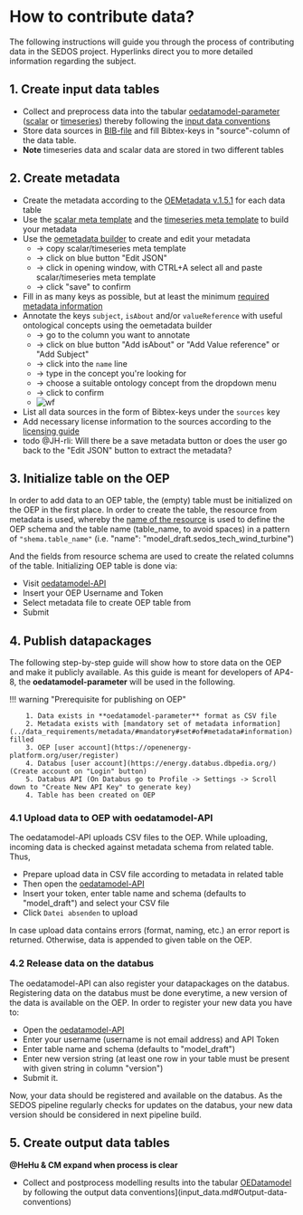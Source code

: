# How to contribute data?

The following instructions will guide you through the process of contributing data in the SEDOS project. Hyperlinks direct you to more detailed information regarding the subject.

   
## 1. Create input data tables

* Collect and preprocess data into the tabular [oedatamodel-parameter](https://github.com/sedos-project/oedatamodel#oedatamodel-parameter) ([scalar](https://github.com/sedos-project/oedatamodel/blob/main/oedatamodel-parameter/oedatamodel-parameter-datapackage_scalar.csv) or [timeseries](https://github.com/sedos-project/oedatamodel/blob/main/oedatamodel-parameter/oedatamodel-parameter-datapackage_timeseries.csv)) thereby following the [input data conventions](data_requirements/input_data.md#Input-data-conventions)
* Store data sources in [BIB-file](https://bwsyncandshare.kit.edu/f/2388204355) and fill Bibtex-keys in "source"-column of the data table.
* **Note** timeseries data and scalar data are stored in two different tables


## 2. Create metadata

* Create the metadata according to the [OEMetadata v.1.5.1](https://github.com/OpenEnergyPlatform/oemetadata#open-energy-family---open-energy-metadata-oemetadata) for each data table
* Use the [scalar meta template](https://raw.githubusercontent.com/sedos-project/oedatamodel/main/oedatamodel-parameter/datamodel_scalars.json) and the [timeseries meta template](https://raw.githubusercontent.com/sedos-project/oedatamodel/main/oedatamodel-parameter/datamodel_timeseries.json) to build your metadata
* Use the [oemetadata builder](https://openenergy-platform.org/dataedit/oemetabuilder/) to create and edit your metadata 
    * -> copy scalar/timeseries meta template
    * -> click on blue button "Edit JSON" 
    * -> click in opening window, with CTRL+A select all and paste scalar/timeseries meta template
    * -> click "save" to confirm
* Fill in as many keys as possible, but at least the minimum [required metadata information](../data_requirements/metadata/#required#metadata#information)
* Annotate the keys `subject`, `isAbout` and/or `valueReference` with useful ontological concepts using the oemetadata builder 
    * -> go to the column you want to annotate
    * -> click on blue button "Add isAbout" or "Add Value reference" or "Add Subject"
    * -> click into the `name` line 
    * -> type in the concept you're looking for
    * -> choose a suitable ontology concept from the dropdown menu
    * -> click to confirm
    * ![wf](https://user-images.githubusercontent.com/7637364/191807277-712057b8-153c-4178-94a2-341ad8f010fd.gif)
* List all data sources in the form of Bibtex-keys under the `sources` key
* Add necessary license information to the sources according to the [licensing guide](../data_requirements/licensing/#data-licencing)
* todo @JH-rli: Will there be a save metadata button or does the user go back to the "Edit JSON" button to extract the metadata?

## 3. Initialize table on the OEP

In order to add data to an OEP table, the (empty) table must be initialized on the OEP in the first place.
In order to create the table, the resource from metadata is used, 
whereby the [name of the resource](data_requirements/metadata.md#Resource#Keys) is used to define the OEP schema and the table name (table_name, to avoid spaces) 
in a pattern of ```"shema.table_name"``` (i.e. "name": "model_draft.sedos_tech_wind_turbine") 

And the fields from resource schema are used to create the related columns of the table. 
Initializing OEP table is done via: 

* Visit [oedatamodel-API](https://modex.rl-institut.de/create_table/)
* Insert your OEP Username and Token 
* Select metadata file to create OEP table from
* Submit 

## 4. Publish datapackages

The following step-by-step guide will show how to store data on the OEP and make it publicly available.
As this guide is meant for developers of AP4-8, the **oedatamodel-parameter** will be used in the following.

!!! warning "Prerequisite for publishing on OEP"

        1. Data exists in **oedatamodel-parameter** format as CSV file
        2. Metadata exists with [mandatory set of metadata information](../data_requirements/metadata/#mandatory#set#of#metadata#information) filled
        3. OEP [user account](https://openenergy-platform.org/user/register)
        4. Databus [user account](https://energy.databus.dbpedia.org/) (Create account on "Login" button)
        5. Databus API (On Databus go to Profile -> Settings -> Scroll down to "Create New API Key" to generate key)
        4. Table has been created on OEP

### 4.1 Upload data to OEP with oedatamodel-API

The oedatamodel-API uploads CSV files to the OEP. While uploading, incoming data is checked against 
metadata schema from related table.
Thus, 

* Prepare upload data in CSV file according to metadata in related table
* Then open the [oedatamodel-API](https://modex.rl-institut.de/upload/)
* Insert your token, enter table name and schema (defaults to "model_draft") and select your CSV file
* Click `Datei absenden` to upload

In case upload data contains errors (format, naming, etc.) an error report is returned. 
Otherwise, data is appended to given table on the OEP.

### 4.2 Release data on the databus

The oedatamodel-API can also register your datapackages on the databus. 
Registering data on the databus must be done everytime, a new version of the data is available on the OEP.
In order to register your new data you have to:

* Open the [oedatamodel-API](https://modex.rl-institut.de/databus/)
* Enter your username (username is not email address) and API Token
* Enter table name and schema (defaults to "model_draft")
* Enter new version string (at least one row in your table must be present with given string in column "version")
* Submit it.

Now, your data should be registered and available on the databus. 
As the SEDOS pipeline regularly checks for updates on the databus, 
your new data version should be considered in next pipeline build.


## 5. Create output data tables
**@HeHu & CM expand when process is clear** <br>

* Collect and postprocess modelling results into the tabular [OEDatamodel](https://github.com/sedos-project/oedatamodel) by following the output data conventions](input_data.md#Output-data-conventions)
